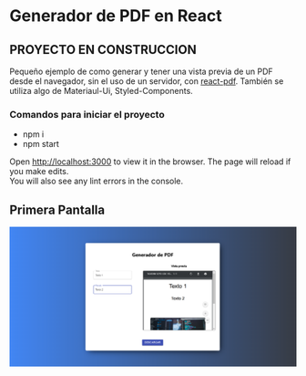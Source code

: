 # Generador de PDF en React
## PROYECTO EN CONSTRUCCION

Pequeño ejemplo de como generar y tener una vista previa de un PDF desde el navegador, sin el uso de un servidor, con [react-pdf](https://react-pdf.org/).
También se utiliza algo de Materiaul-Ui, Styled-Components.

### Comandos para iniciar el proyecto
- npm i
- npm start

Open [http://localhost:3000](http://localhost:3000) to view it in the browser.
The page will reload if you make edits.<br />
You will also see any lint errors in the console.


## Primera Pantalla
![Primera Pantalla](./src/assets/images/primeraPantalla.png)
